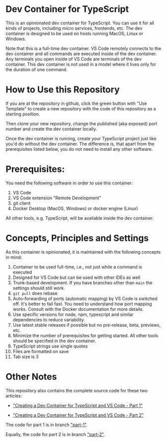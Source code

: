 # Dev Container for TypeScript

This is an opinionated dev container for TypeScript. You can use it for all kinds of projects, including micro services, frontends, etc. The dev container is designed to be used on hosts running MacOS, Linux or Windows.

Note that this is a full-time dev container. VS Code remotely connects to the dev container and all commands are executed inside of the dev container. Any terminals you open inside of VS Code are terminals of the dev container. This dev container is not used in a model where it lives only for the duration of one command.

# How to Use this Repository

If you are at the repository in github, click the green button with "Use Template" to create a new repository with the code of this repository as a starting position.

Then clone your new repository, change the published (aka exposed) port number and create the dev container locally.

Once the dev container is running, create your TypeScript project just like you'd do without the dev container. The difference is, that apart from the prerequisites listed below, you do not need to install any other software.

# Prerequisites:

You need the following software in order to use this container:
1. VS Code
2. VS Code extension "Remote Development"
3. git client
4. Docker Desktop (MacOS, Windows) or docker engine (Linux)

All other tools, e.g. TypeScript, will be available inside the dev container.

# Concepts, Principles and Settings

As this container is opinionated, it is maintained with the following concepts in mind:

1. Container to be used full-time, i.e., not just while a command is executed
2. Designed for VS Code but can be used with other IDEs as well
3. Trunk-based development. If you have branches other than `main` the settings should still work.
4. `git pull` does rebase
5. Auto-forwarding of ports (automatic mapping) by VS Code is switched off. It's better to fail fast. You need to understand how port mapping works. Consult with the Docker documentation for more details.
6. Use specific versions for node, npm, typescript and similar dependencies to reduce variability.
7. Use latest stable releases if possible but no pre-release, beta, previews, etc.
8. Minimize the number of prerequisites for getting started. All other tools should be specified in the dev container.
9. TypeScript strings use single quotes
10. Files are formatted on save
11. Tab size is 3

# Other Notes

This repository also contains the complete source code for these two articles:

- ["Creating a Dev Container for TypeScript and VS Code - Part 1"](https://manfredmlange.medium.com/creating-a-dev-container-for-typescript-and-vs-code-part-1-e653bb95c27f?sk=91a2735225ec4c746b3da0a231c24147)

- ["Creating a Dev Container for TypeScript and VS Code - Part 2"](https://manfredmlange.medium.com/creating-a-dev-container-for-typescript-and-vs-code-part-2-2b856f4ce8cf?sk=f5ebbc8d8e3c9256d22705bdb438a0d1)

The code for part 1 is in branch ["part-1"](https://github.com/RimuTec/dev-container-typescript/tree/part-1).

Equally, the code for part 2 is in branch ["part-2"](https://github.com/RimuTec/dev-container-typescript/tree/part-1).

